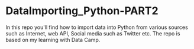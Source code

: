 # DataImporting_Python-PART2
In this repo you'll find how to import data into Python from various sources such as Internet, web API, Social media such as Twitter etc. The repo is based on my learning with Data Camp. 
